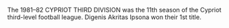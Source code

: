 The 1981–82 CYPRIOT THIRD DIVISION was the 11th season of the Cypriot third-level football league. Digenis Akritas Ipsona won their 1st title.
